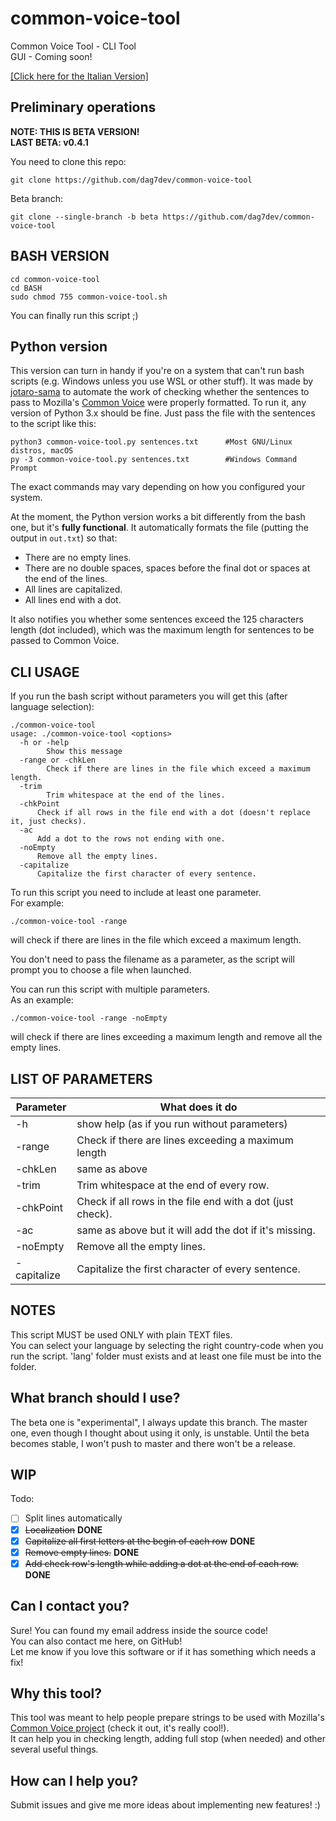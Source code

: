 # common-voice-tool
Common Voice Tool - CLI Tool <br>
GUI - Coming soon!<br>

[[Click here for the Italian Version]](LEGGIMI.MD)

## Preliminary operations

**NOTE: THIS IS BETA VERSION!**<br>
**LAST BETA: v0.4.1**

You need to clone this repo:
```
git clone https://github.com/dag7dev/common-voice-tool
```
Beta branch:
```
git clone --single-branch -b beta https://github.com/dag7dev/common-voice-tool
```

## BASH VERSION

```
cd common-voice-tool
cd BASH
sudo chmod 755 common-voice-tool.sh
```

You can finally run this script ;)

## Python version
This version can turn in handy if you're on a system that can't run bash scripts (e.g. Windows unless you use WSL or other stuff). It was made by [jotaro-sama](https://github.com/jotaro-sama) to automate the work of checking whether the sentences to pass to Mozilla's [Common Voice](https://voice.mozilla.org/) were properly formatted. To run it, any version of Python 3.x should be fine. Just pass the file with the sentences to the script like this:
```
python3 common-voice-tool.py sentences.txt      #Most GNU/Linux distros, macOS
py -3 common-voice-tool.py sentences.txt        #Windows Command Prompt
```
The exact commands may vary depending on how you configured your system.

At the moment, the Python version works a bit differently from the bash one, but it's **fully functional**. It automatically formats the file (putting the output in `out.txt`) so that:
- There are no empty lines.
- There are no double spaces, spaces before the final dot or spaces at the end of the lines.
- All lines are capitalized.
- All lines end with a dot.

It also notifies you whether some sentences exceed the 125 characters length (dot included), which was the maximum length for sentences to be passed to Common Voice.

## CLI USAGE

If you run the bash script without parameters you will get this (after language selection):
```
./common-voice-tool
usage: ./common-voice-tool <options>
  -h or -help
    	Show this message
  -range or -chkLen
    	Check if there are lines in the file which exceed a maximum length.
  -trim
    	Trim whitespace at the end of the lines.
  -chkPoint
      Check if all rows in the file end with a dot (doesn't replace it, just checks).
  -ac
      Add a dot to the rows not ending with one.
  -noEmpty
      Remove all the empty lines.
  -capitalize
      Capitalize the first character of every sentence.
```

To run this script you need to include at least one parameter.<br>
For example: 
```
./common-voice-tool -range
```
will check if there are lines in the file which exceed a maximum length. <br>

You don't need to pass the filename as a parameter, as the script will prompt you to choose a file when launched. <br>

You can run this script with multiple parameters.<br>
As an example:
```
./common-voice-tool -range -noEmpty
```
will check if there are lines exceeding a maximum length and remove all the empty lines.

## LIST OF PARAMETERS
Parameter | What does it do
------------ | -------------
-h | show help (as if you run without parameters)
-range | Check if there are lines exceeding a maximum length
-chkLen | same as above
-trim | Trim whitespace at the end of every row.
-chkPoint | Check if all rows in the file end with a dot (just check).
-ac | same as above but it will add the dot if it's missing.
-noEmpty | Remove all the empty lines.
-capitalize | Capitalize the first character of every sentence.

## NOTES
This script MUST be used ONLY with plain TEXT files.<br>
You can select your language by selecting the right country-code when you run the script.
'lang' folder must exists and at least one file must be into the folder.

## What branch should I use?
The beta one is "experimental", I always update this branch.
The master one, even though I thought about using it only, is unstable.
Until the beta becomes stable, I won't push to master and there won't be a release.

## WIP

Todo:
- [ ] Split lines automatically
- [x] ~~Localization~~ **DONE**
- [x] ~~Capitalize all first letters at the begin of each row~~ **DONE**
- [x] ~~Remove empty lines.~~ **DONE**
- [x] ~~Add check row's length while adding a dot at the end of each row.~~ **DONE**

## Can I contact you?
Sure! You can found my email address inside the source code!<br>
You can also contact me here, on GitHub!<br>
Let me know if you love this software or if it has something which needs a fix!<br>

## Why this tool?
This tool was meant to help people prepare strings to be used with Mozilla's [Common Voice project](https://voice.mozilla.org/) (check it out, it's really cool!).<br>
It can help you in checking length, adding full stop (when needed) and other several useful things.<br>

## How can I help you?
Submit issues and give me more ideas about implementing new features! :) <br>

